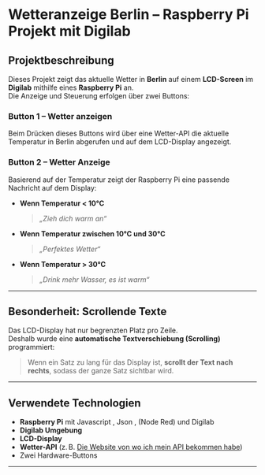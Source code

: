 # Wetteranzeige Berlin – Raspberry Pi Projekt mit Digilab

## Projektbeschreibung

Dieses Projekt zeigt das aktuelle Wetter in **Berlin** auf einem **LCD-Screen** im **Digilab** mithilfe eines **Raspberry Pi** an.  
Die Anzeige und Steuerung erfolgen über zwei Buttons:

### Button 1 – Wetter anzeigen
Beim Drücken dieses Buttons wird über eine Wetter-API die aktuelle Temperatur in Berlin abgerufen und auf dem LCD-Display angezeigt.

### Button 2 – Wetter Anzeige
Basierend auf der Temperatur zeigt der Raspberry Pi eine passende Nachricht auf dem Display:

- **Wenn Temperatur < 10°C**  
  > *„Zieh dich warm an“*

- **Wenn Temperatur zwischen 10°C und 30°C**  
  >  *„Perfektes Wetter“*

- **Wenn Temperatur > 30°C**  
  > *„Drink mehr Wasser, es ist warm“*

---

## Besonderheit: Scrollende Texte

Das LCD-Display hat nur begrenzten Platz pro Zeile.  
Deshalb wurde eine **automatische Textverschiebung (Scrolling)** programmiert:  
> Wenn ein Satz zu lang für das Display ist, **scrollt der Text nach rechts**, sodass der ganze Satz sichtbar wird.

---

## Verwendete Technologien

- **Raspberry Pi** mit Javascript , Json , (Node Red) und Digilab
- **Digilab Umgebung**
- **LCD-Display**
- **Wetter-API** (z. B. [Die Website von wo ich mein API bekommen habe](https://openweathermap.org/))
-  Zwei Hardware-Buttons

---



